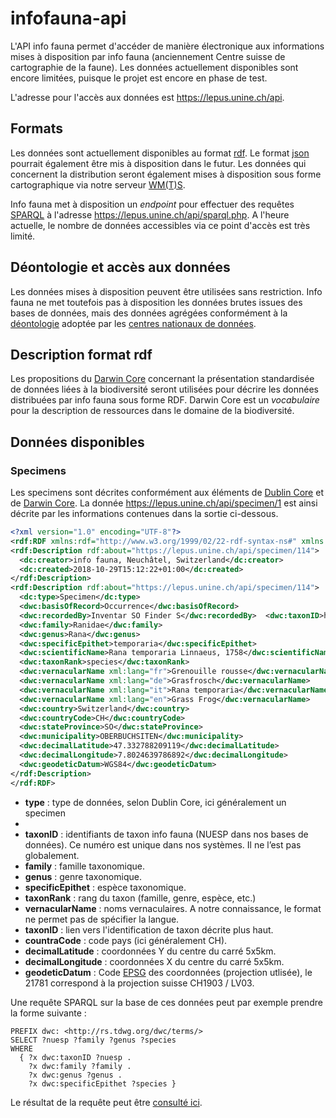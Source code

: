 # infofauna-api
L'API info fauna permet d'accéder de manière électronique aux informations mises à disposition par info fauna (anciennement Centre suisse de cartographie de la faune). Les données actuellement disponibles sont encore limitées, puisque le projet est encore en phase de test.

L'adresse pour l'accès aux données est https://lepus.unine.ch/api.

## Formats
Les données sont actuellement disponibles au format [rdf](https://www.w3.org/RDF/). Le format [json](https://www.json.org/) pourrait également être mis à disposition dans le futur. Les données qui concernent la distribution seront également mises à disposition sous forme cartographique via notre serveur [WM(T)S](https://fr.wikipedia.org/wiki/Web_Map_Tile_Service).

Info fauna met à disposition un _endpoint_ pour effectuer des requêtes [SPARQL](https://www.w3.org/TR/rdf-sparql-query/) à l'adresse https://lepus.unine.ch/api/sparql.php. A l'heure actuelle, le nombre de données accessibles via ce point d'accès est très limité.

## Déontologie et accès aux données
Les données mises à disposition peuvent être utilisées sans restriction. Info fauna ne met toutefois pas à disposition les données brutes issues des bases de données, mais des données agrégées conformément à la [déontologie](http://www.cscf.ch/cscf/home/datenverwaltung/datenschutzrichtlinien.html) adoptée par les [centres nationaux de données](https://www.infospecies.ch/fr/).

## Description format rdf
Les propositions du [Darwin Core](http://rs.tdwg.org/dwc/) concernant la présentation standardisée de données liées à la biodiversité seront utilisées pour décrire les données distribuées par info fauna sous forme RDF. Darwin Core est un _vocabulaire_ pour la description de ressources dans le domaine de la biodiversité.

## Données disponibles
### Specimens
Les specimens sont décrites conformément aux éléments de [Dublin Core](http://dublincore.org/) et de [Darwin Core](https://dwc.tdwg.org/terms/#taxon). La donnée https://lepus.unine.ch/api/specimen/1 est ainsi décrite par les informations contenues dans la sortie ci-dessous.

```rdf
<?xml version="1.0" encoding="UTF-8"?>
<rdf:RDF xmlns:rdf="http://www.w3.org/1999/02/22-rdf-syntax-ns#" xmlns:dwc="http://rs.tdwg.org/dwc/terms/" xmlns:dc="http://purl.org/dc/terms/">
<rdf:Description rdf:about="https://lepus.unine.ch/api/specimen/114">
  <dc:creator>info fauna, Neuchâtel, Switzerland</dc:creator>
  <dc:created>2018-10-29T15:12:22+01:00</dc:created>
</rdf:Description>
<rdf:Description rdf:about="https://lepus.unine.ch/api/specimen/114">
  <dc:type>Specimen</dc:type>
  <dwc:basisOfRecord>Occurrence</dwc:basisOfRecord>
  <dwc:recordedBy>Inventar SO Finder S</dwc:recordedBy>  <dwc:taxonID>https://lepus.unine.ch/api/specimen/114</dwc:taxonID>
  <dwc:family>Ranidae</dwc:family>
  <dwc:genus>Rana</dwc:genus>
  <dwc:specificEpithet>temporaria</dwc:specificEpithet>
  <dwc:scientificName>Rana temporaria Linnaeus, 1758</dwc:scientificName>
  <dwc:taxonRank>species</dwc:taxonRank>
  <dwc:vernacularName xml:lang="fr">Grenouille rousse</dwc:vernacularName>
  <dwc:vernacularName xml:lang="de">Grasfrosch</dwc:vernacularName>
  <dwc:vernacularName xml:lang="it">Rana temporaria</dwc:vernacularName>
  <dwc:vernacularName xml:lang="en">Grass Frog</dwc:vernacularName>
  <dwc:country>Switzerland</dwc:country>
  <dwc:countryCode>CH</dwc:countryCode>
  <dwc:stateProvince>SO</dwc:stateProvince>
  <dwc:municipality>OBERBUCHSITEN</dwc:municipality>
  <dwc:decimalLatitude>47.332788209119</dwc:decimalLatitude>
  <dwc:decimalLongitude>7.8024639786892</dwc:decimalLongitude>
  <dwc:geodeticDatum>WGS84</dwc:geodeticDatum>
</rdf:Description>
</rdf:RDF>
```
* __type__ : type de données, selon Dublin Core, ici généralement un specimen
*
* __taxonID__ : identifiants de taxon info fauna (NUESP dans nos bases de données). Ce numéro est unique dans nos systèmes. Il ne l’est pas globalement.
* __family__ : famille taxonomique.
* __genus__ : genre taxonomique.
* __specificEpithet__ : espèce taxonomique.
* __taxonRank__ : rang du taxon (famille, genre, espèce, etc.)
* __vernacularName__ : noms vernaculaires. A notre connaissance, le format ne permet pas de spécifier la langue.
* __taxonID__ : lien vers l'identification de taxon décrite plus haut.
* __countraCode__ : code pays (ici généralement CH).
* __decimalLatitude__ : coordonnées Y du centre du carré 5x5km.
* __decimalLongitude__ : coordonnées X du centre du carré 5x5km.
* __geodeticDatum__ : Code [EPSG](http://spatialreference.org/ref/epsg/) des coordonnées (projection utlisée), le 21781 correspond à la projection suisse CH1903 / LV03.

Une requête SPARQL sur la base de ces données peut par exemple prendre la forme suivante :

```sparql
PREFIX dwc: <http://rs.tdwg.org/dwc/terms/>
SELECT ?nuesp ?family ?genus ?species
WHERE
  { ?x dwc:taxonID ?nuesp .
    ?x dwc:family ?family .
    ?x dwc:genus ?genus .
    ?x dwc:specificEpithet ?species }
```

Le résultat de la requête peut être [consulté ici](https://lepus.unine.ch/api/sparql.php?query=PREFIX+dwc%3A+%3Chttp%3A%2F%2Frs.tdwg.org%2Fdwc%2Fterms%2F%3E%0D%0ASELECT+%3Fnuesp+%3Ffamily+%3Fgenus+%3Fspecies%0D%0AWHERE%0D%0A++%7B+%3Fx+dwc%3AtaxonID+%3Fnuesp+.%0D%0A++++%3Fx+dwc%3Afamily+%3Ffamily+.%0D%0A++++%3Fx+dwc%3Agenus+%3Fgenus+.%0D%0A++++%3Fx+dwc%3AspecificEpithet+%3Fspecies+%7D&output=htmltab&jsonp=&key=&show_inline=1). 
